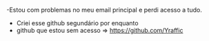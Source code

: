 -Estou com problemas no meu email principal e perdi acesso a tudo.
- Criei esse github segundário por enquanto
- github que estou sem acesso => https://github.com/Yraffic

<!---
yraffic02/yraffic02 is a ✨ special ✨ repository because its `README.md` (this file) appears on your GitHub profile.
You can click the Preview link to take a look at your changes.
--->
